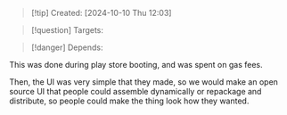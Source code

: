 
>[!tip] Created: [2024-10-10 Thu 12:03]

>[!question] Targets: 

>[!danger] Depends: 

This was done during play store booting, and was spent on gas fees.

Then, the UI was very simple that they made, so we would make an open source UI that people could assemble dynamically or repackage and distribute, so people could make the thing look how they wanted.